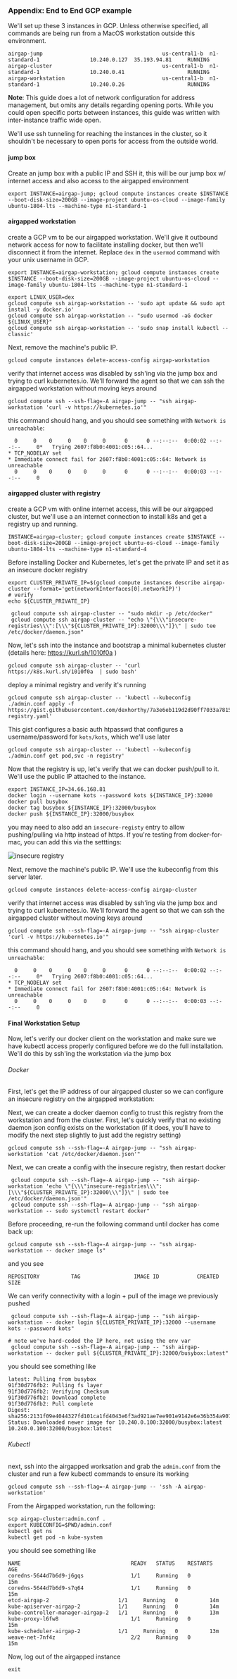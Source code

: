 ### Appendix: End to End GCP example

We'll set up these 3 instances in GCP. Unless otherwise specified, all commands are being run from a MacOS workstation outside this environment.

```
airgap-jump                                      us-central1-b  n1-standard-1                10.240.0.127  35.193.94.81     RUNNING
airgap-cluster                                   us-central1-b  n1-standard-1                10.240.0.41                    RUNNING
airgap-workstation                               us-central1-b  n1-standard-1                10.240.0.26                    RUNNING
```


**Note**: This guide does a lot of network configuration for address management, but omits any details regarding opening ports. While you could open specific ports between instances, this guide was written with inter-instance traffic wide open.

We'll use ssh tunneling for reaching the instances in the cluster, so it shouldn't be necessary to open ports for access from the outside world.

#### jump box

Create an jump box with a public IP and SSH it, this will be our jump box w/ internet access and also access to the airgapped environment


```
export INSTANCE=airgap-jump; gcloud compute instances create $INSTANCE --boot-disk-size=200GB --image-project ubuntu-os-cloud --image-family ubuntu-1804-lts --machine-type n1-standard-1
```

#### airgapped workstation

create a GCP vm to be our airgapped workstation. We'll give it outbound network access for now to facilitate installing docker, but then we'll disconnect it from the internet. Replace `dex` in the `usermod` command with your unix username in GCP.


```shell script
export INSTANCE=airgap-workstation; gcloud compute instances create $INSTANCE --boot-disk-size=200GB --image-project ubuntu-os-cloud --image-family ubuntu-1804-lts --machine-type n1-standard-1
```

```shell script
export LINUX_USER=dex
gcloud compute ssh airgap-workstation -- 'sudo apt update && sudo apt install -y docker.io'
gcloud compute ssh airgap-workstation -- "sudo usermod -aG docker ${LINUX_USER}"
gcloud compute ssh airgap-workstation -- 'sudo snap install kubectl --classic'
```

Next, remove the machine's public IP.

```shell script
gcloud compute instances delete-access-config airgap-workstation
```

verify that internet access was disabled by ssh'ing via the jump box and trying to curl kubernetes.io. We'll forward the agent so that we can ssh the airgapped workstation without moving keys around

```shell script
gcloud compute ssh --ssh-flag=-A airgap-jump -- "ssh airgap-workstation 'curl -v https://kubernetes.io'"
```

this command should hang, and you should see something with `Network is unreachable`:

```text
  0     0    0     0    0     0      0      0 --:--:--  0:00:02 --:--:--     0*   Trying 2607:f8b0:4001:c05::64...
* TCP_NODELAY set
* Immediate connect fail for 2607:f8b0:4001:c05::64: Network is unreachable
  0     0    0     0    0     0      0      0 --:--:--  0:00:03 --:--:--     0
```


#### airgapped cluster with registry

create a GCP vm with online internet access, this will be our airgapped cluster, but we'll use a an internet connection to install k8s and get a registry up and running.

```shell script
INSTANCE=airgap-cluster; gcloud compute instances create $INSTANCE --boot-disk-size=200GB --image-project ubuntu-os-cloud --image-family ubuntu-1804-lts --machine-type n1-standard-4
```

 Before installing Docker and Kubernetes, let's get the private IP and set it as an insecure docker registry

```shell script
export CLUSTER_PRIVATE_IP=$(gcloud compute instances describe airgap-cluster --format='get(networkInterfaces[0].networkIP)')
# verify
echo ${CLUSTER_PRIVATE_IP}
```

```shell script
 gcloud compute ssh airgap-cluster -- "sudo mkdir -p /etc/docker"
 gcloud compute ssh airgap-cluster -- "echo \"{\\\"insecure-registries\\\":[\\\"${CLUSTER_PRIVATE_IP}:32000\\\"]}\" | sudo tee /etc/docker/daemon.json"
```


Now, let's ssh into the instance and bootstrap a minimal kubernetes cluster (details here:  https://kurl.sh/1010f0a  )

```shell script
gcloud compute ssh airgap-cluster -- 'curl  https://k8s.kurl.sh/1010f0a  | sudo bash'
```

deploy a minimal registry and verify it's running

```shell script
gcloud compute ssh airgap-cluster -- 'kubectl --kubeconfig ./admin.conf apply -f https://gist.githubusercontent.com/dexhorthy/7a3e6eb119d2d90ff7033a78151c3be2/raw/6c67f95367988d1a016635e3da689e2d998d458c/plain-registry.yaml'
```

This gist configures a basic auth htpasswd that configures a username/password for `kots/kots`, which we'll use later

```shell script
gcloud compute ssh airgap-cluster -- 'kubectl --kubeconfig ./admin.conf get pod,svc -n registry'
```

Now that the registry is up, let's verify that we can docker push/pull to it. We'll use the public IP attached to the instance.

```text
export INSTANCE_IP=34.66.168.81
docker login --username kots --password kots ${INSTANCE_IP}:32000
docker pull busybox
docker tag busybox ${INSTANCE_IP}:32000/busybox
docker push ${INSTANCE_IP}:32000/busybox
```

you may need to also add an `insecure-registy` entry to allow pushing/pulling via http instead of https. If you're testing from docker-for-mac, you can add this via the setttings:

![insecure registry](./img/insecure-registry.png)


Next, remove the machine's public IP. We'll use the kubeconfig from this server later.

```shell script
gcloud compute instances delete-access-config airgap-cluster
```

verify that internet access was disabled by ssh'ing via the jump box and trying to curl kubernetes.io. We'll forward the agent so that we can ssh the airgapped cluster without moving keys around

```shell script
gcloud compute ssh --ssh-flag=-A airgap-jump -- "ssh airgap-cluster 'curl -v https://kubernetes.io'"
```

this command should hang, and you should see something with `Network is unreachable`:

```text
  0     0    0     0    0     0      0      0 --:--:--  0:00:02 --:--:--     0*   Trying 2607:f8b0:4001:c05::64...
* TCP_NODELAY set
* Immediate connect fail for 2607:f8b0:4001:c05::64: Network is unreachable
  0     0    0     0    0     0      0      0 --:--:--  0:00:03 --:--:--     0
```


#### Final Workstation Setup


Now, let's verify our docker client on the workstation and make sure we have kubectl access properly configured before we do the full installation. We'll do this by ssh'ing the workstation via the jump box

###### Docker

First, let's get the IP address of our airgapped cluster so we can configure an insecure registry on the airgapped workstation:


Next, we can create a docker daemon config to trust this registry from the workstation and from the cluster. First, let's quickly verify that no existing daemon json config exists on the workstation (if it does, you'll have to modify the next step slightly to just add the registry setting)

```shell script
gcloud compute ssh --ssh-flag=-A airgap-jump -- "ssh airgap-workstation 'cat /etc/docker/daemon.json'"
```

Next, we can create a config with the insecure registry, then restart docker


```shell script
 gcloud compute ssh --ssh-flag=-A airgap-jump -- "ssh airgap-workstation 'echo \"{\\\"insecure-registries\\\":[\\\"${CLUSTER_PRIVATE_IP}:32000\\\"]}\" | sudo tee /etc/docker/daemon.json'"
 gcloud compute ssh --ssh-flag=-A airgap-jump -- "ssh airgap-workstation -- sudo systemctl restart docker"
```

Before proceeding, re-run the following command until docker has come back up:

```shell script
gcloud compute ssh --ssh-flag=-A airgap-jump -- "ssh airgap-workstation -- docker image ls"
```

and you see

```shell script
REPOSITORY          TAG                 IMAGE ID            CREATED             SIZE
```



We can verify connectivity with a login + pull of the image we previously pushed

```shell script
 gcloud compute ssh --ssh-flag=-A airgap-jump -- "ssh airgap-workstation -- docker login ${CLUSTER_PRIVATE_IP}:32000 --username kots --password kots"

# note we've hard-coded the IP here, not using the env var
 gcloud compute ssh --ssh-flag=-A airgap-jump -- "ssh airgap-workstation -- docker pull ${CLUSTER_PRIVATE_IP}:32000/busybox:latest"
```


you should see something like

```text
latest: Pulling from busybox
91f30d776fb2: Pulling fs layer
91f30d776fb2: Verifying Checksum
91f30d776fb2: Download complete
91f30d776fb2: Pull complete
Digest: sha256:2131f09e4044327fd101ca1fd4043e6f3ad921ae7ee901e9142e6e36b354a907
Status: Downloaded newer image for 10.240.0.100:32000/busybox:latest
10.240.0.100:32000/busybox:latest
```

###### Kubectl

next, ssh into the airgapped worksation and grab the `admin.conf` from the cluster and run a few kubectl commands to ensure its working

```shell script
gcloud compute ssh --ssh-flag=-A airgap-jump -- 'ssh -A airgap-workstation'
```

From the Airgapped workstation, run the following:

```shell script
scp airgap-cluster:admin.conf .
export KUBECONFIG=$PWD/admin.conf
kubectl get ns
kubectl get pod -n kube-system
```

you should see something like

```
NAME                                   READY   STATUS    RESTARTS   AGE
coredns-5644d7b6d9-j6gqs               1/1     Running   0          15m
coredns-5644d7b6d9-s7q64               1/1     Running   0          15m
etcd-airgap-2                      1/1     Running   0          14m
kube-apiserver-airgap-2            1/1     Running   0          14m
kube-controller-manager-airgap-2   1/1     Running   0          13m
kube-proxy-l6fw8                       1/1     Running   0          15m
kube-scheduler-airgap-2            1/1     Running   0          13m
weave-net-7nf4z                        2/2     Running   0          15m
```

Now, log out of the airgapped instance

```shell script
exit
```
